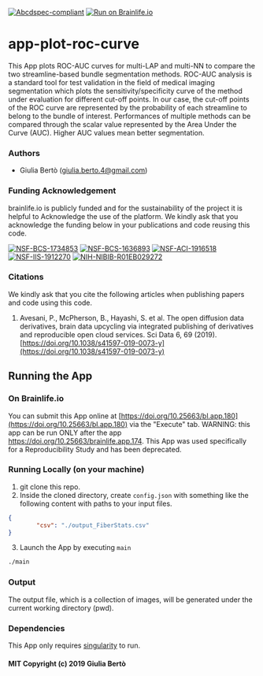 [![Abcdspec-compliant](https://img.shields.io/badge/ABCD_Spec-v1.1-green.svg)](https://github.com/brain-life/abcd-spec)
[![Run on Brainlife.io](https://img.shields.io/badge/Brainlife-bl.app.180-blue.svg)](https://doi.org/10.25663/brainlife.app.180)

# app-plot-roc-curve
This App plots ROC-AUC curves for multi-LAP and multi-NN to compare the two streamline-based bundle segmentation methods. ROC-AUC analysis is a standard tool for test validation in the field of medical imaging segmentation which plots the sensitivity/specificity curve of the method under evaluation for different cut-off points. In our case, the cut-off points of the ROC curve are represented by the probability of each streamline to belong to the bundle of interest. Performances of multiple methods can be compared through the scalar value represented by the Area Under the Curve (AUC). Higher AUC values mean better segmentation.

### Authors
- Giulia Bertò (giulia.berto.4@gmail.com)

### Funding Acknowledgement
brainlife.io is publicly funded and for the sustainability of the project it is helpful to Acknowledge the use of the platform. We kindly ask that you acknowledge the funding below in your publications and code reusing this code.

[![NSF-BCS-1734853](https://img.shields.io/badge/NSF_BCS-1734853-blue.svg)](https://nsf.gov/awardsearch/showAward?AWD_ID=1734853)
[![NSF-BCS-1636893](https://img.shields.io/badge/NSF_BCS-1636893-blue.svg)](https://nsf.gov/awardsearch/showAward?AWD_ID=1636893)
[![NSF-ACI-1916518](https://img.shields.io/badge/NSF_ACI-1916518-blue.svg)](https://nsf.gov/awardsearch/showAward?AWD_ID=1916518)
[![NSF-IIS-1912270](https://img.shields.io/badge/NSF_IIS-1912270-blue.svg)](https://nsf.gov/awardsearch/showAward?AWD_ID=1912270)
[![NIH-NIBIB-R01EB029272](https://img.shields.io/badge/NIH_NIBIB-R01EB029272-green.svg)](https://grantome.com/grant/NIH/R01-EB029272-01)

### Citations
We kindly ask that you cite the following articles when publishing papers and code using this code. 

1. Avesani, P., McPherson, B., Hayashi, S. et al. The open diffusion data derivatives, brain data upcycling via integrated publishing of derivatives and reproducible open cloud services. Sci Data 6, 69 (2019). [https://doi.org/10.1038/s41597-019-0073-y](https://doi.org/10.1038/s41597-019-0073-y)

## Running the App 

### On Brainlife.io

You can submit this App online at [https://doi.org/10.25663/bl.app.180](https://doi.org/10.25663/bl.app.180) via the "Execute" tab. WARNING: this app can be run ONLY after the app https://doi.org/10.25663/brainlife.app.174. This App was used specifically for a Reproducibility Study and has been deprecated.

### Running Locally (on your machine)

1. git clone this repo.
2. Inside the cloned directory, create `config.json` with something like the following content with paths to your input files.

```json
{
        "csv": "./output_FiberStats.csv"
}
```

3. Launch the App by executing `main`

```bash
./main
```

### Output
The output file, which is a collection of images, will be generated under the current working directory (pwd). 

### Dependencies
This App only requires [singularity](https://www.sylabs.io/singularity/) to run. 

#### MIT Copyright (c) 2019 Giulia Bertò
